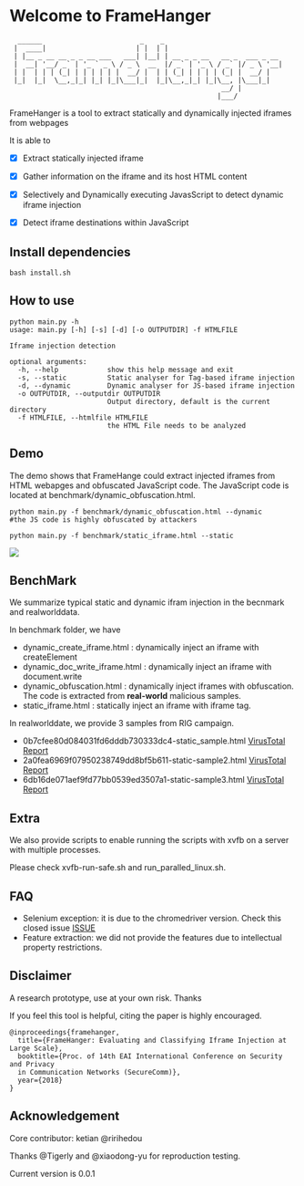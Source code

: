# Welcome to FrameHanger
```
  ______                        _    _
 |  ____|                      | |  | |
 | |__ _ __ __ _ _ __ ___   ___| |__| | __ _ _ __   __ _  ___ _ __
 |  __| '__/ _` | '_ ` _ \ / _ \  __  |/ _` | '_ \ / _` |/ _ \ '__|
 | |  | | | (_| | | | | | |  __/ |  | | (_| | | | | (_| |  __/ |
 |_|  |_|  \__,_|_| |_| |_|\___|_|  |_|\__,_|_| |_|\__, |\___|_|
                                                    __/ |
                                                   |___/
```

FrameHanger is a tool to extract statically and dynamically injected iframes from webpages

It is able to

- [x] Extract statically injected iframe
- [x] Gather information on the iframe and its host HTML content
- [x] Selectively and Dynamically executing JavasScript to detect dynamic iframe injection
- [x] Detect iframe destinations within JavaScript


## Install dependencies

```
bash install.sh
```

## How to use
```
python main.py -h
usage: main.py [-h] [-s] [-d] [-o OUTPUTDIR] -f HTMLFILE

Iframe injection detection

optional arguments:
  -h, --help            show this help message and exit
  -s, --static          Static analyser for Tag-based iframe injection
  -d, --dynamic         Dynamic analyser for JS-based iframe injection
  -o OUTPUTDIR, --outputdir OUTPUTDIR
                        Output directory, default is the current directory
  -f HTMLFILE, --htmlfile HTMLFILE
                        the HTML File needs to be analyzed

```

## Demo

The demo shows that FrameHange could extract injected iframes from HTML webapges and obfuscated JavaScript code.
The JavaScript code is located at benchmark/dynamic_obfuscation.html.

```
python main.py -f benchmark/dynamic_obfuscation.html --dynamic
#the JS code is highly obfuscated by attackers

python main.py -f benchmark/static_iframe.html --static
```

![](https://github.com/ririhedou/FrameHanger/blob/master/benchmark/demo.gif)

## BenchMark

We summarize typical static and dynamic ifram injection in the becnmark and realworlddata.

In benchmark folder, we have

- dynamic_create_iframe.html : dynamically inject an iframe with createElement 
- dynamic_doc_write_iframe.html : dynamically inject an iframe with document.write 
- dynamic_obfuscation.html : dynamically inject iframes with obfuscation. The code is extracted
from **real-world** malicious samples.
- static_iframe.html : statically inject an iframe with iframe tag.

In realworlddate, we provide 3 samples from RIG campaign.

- 0b7cfee80d084031fd6dddb730333dc4-static_sample.html	[VirusTotal Report](https://www.virustotal.com/#/file-analysis/ZDM5OTMxNWE5MTE1MDFhN2E4MjQ3ZmQ2NzNkMWI0NGY6MTUyNDE1MDYxNQ==)
- 2a0fea6969f07950238749dd8bf5b611-static-sample2.html [VirusTotal Report](https://www.virustotal.com/#/file-analysis/ODRlMGQ0ZjhkNTM5ZTFkOTZkMjRjMmIzZTkzMWQyZGM6MTUyNDE1MDc2Mg==)
- 6db16de071aef9fd77bb0539ed3507a1-static-sample3.html [VirusTotal Report](https://www.virustotal.com/#/file-analysis/ZDFmMTg4MjBlYTkxNjg0ZDc4ZjU5ZGQ3ZWU2NzMwYTI6MTUyNDE1MDgxNA==)


## Extra

We also provide scripts to enable running the scripts with xvfb on a server with multiple processes.

Please check xvfb-run-safe.sh and run_paralled_linux.sh.

## FAQ

- Selenium exception: it is due to the chromedriver version. Check this closed issue [ISSUE](https://github.com/ririhedou/FrameHanger/issues/2)
- Feature extraction: we did not provide the features due to intellectual property restrictions.

## Disclaimer

A research prototype, use at your own risk. Thanks

If you feel this tool is helpful, citing the paper is highly encouraged.

```
@inproceedings{framehanger,
  title={FrameHanger: Evaluating and Classifying Iframe Injection at Large Scale},
  booktitle={Proc. of 14th EAI International Conference on Security and Privacy 
  in Communication Networks (SecureComm)},
  year={2018}
}
```

## Acknowledgement

Core contributor: ketian @ririhedou

Thanks @Tigerly and @xiaodong-yu for reproduction testing.

Current version is 0.0.1
